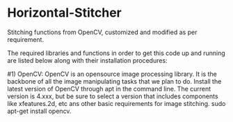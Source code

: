 # Horizontal-Stitcher
Stitching functions from OpenCV, customized and modified as per requirement.

The required libraries and functions in order to get this code up and running are listed below along with their installation procedures:

#1) OpenCV: 
OpenCV is an opensource image processing library. It is the backbone of all the image manipulating tasks that we plan to do. Install the latest version of OpenCV through apt in the command line. The current version is 4.xxx, but be sure to select a version that includes components like xfeatures.2d, etc ans other basic requirements for image stitching. 
sudo apt-get install opencv.


